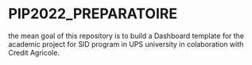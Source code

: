 # PIP2022_PREPARATOIRE

the mean goal of  this repository is to build a Dashboard template for the academic project for SID program in UPS university in colaboration with Credit Agricole.
